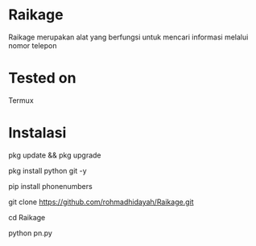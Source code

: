 # Raikage
Raikage merupakan alat yang berfungsi untuk mencari informasi melalui nomor telepon
# Tested on
Termux
# Instalasi
pkg update && pkg upgrade

pkg install python git -y

pip install phonenumbers

git clone https://github.com/rohmadhidayah/Raikage.git

cd Raikage

python pn.py
